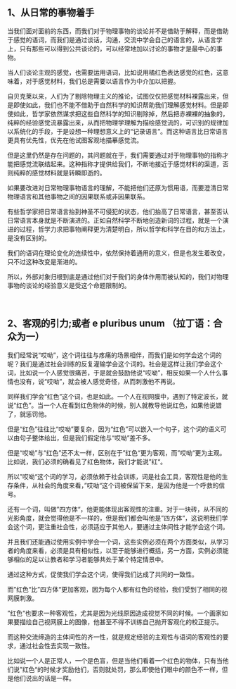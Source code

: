 <h2>1、从日常的事物着手</h2><p data-pid="KTfJzKI2">当我们面对面前的东西，而我们对于物理事物的谈论并不是借助于解释，而是借助于感觉的语词，而我们是通过谈话，沟通，交流中学会自己的语言的，从语言学上，只有那些可以得到公共谈论的，可以经常地加以讨论的事物才是最中心的事物。</p><p data-pid="ZmgAOkXT">当人们谈论主观的感觉，也需要运用语词，比如说用橘红色表达感觉的红色，这意味着，对于感觉材料，我们总是需要以语言作为中介加以把握。</p><p data-pid="tGOf_5QF">自贝克莱以来，人们为了剔除物理主义的推论，试图仅仅把感觉材料裸露出来，但是即使如此，我们也不能不借助于自然科学的知识帮助我们理解感觉材料。但是即使如此，哲学家依然谋求把这些自然科学的知识剔除掉，然后把赤裸裸的抽象的，纯粹的经验感觉流暴露出来，从而把物理学理解为描绘感觉流的，可识别的规律加以系统化的手段，于是设想一种理想意义上的“记录语言”。而这种语言比日常语言更具有优先性，优先在他试图客观地描摹感觉流。</p><p data-pid="DrN68Hyi">但是这里仍然是存在问题的，其问题就在于，我们需要通过对于物理事物的指称才能把感觉流联结起来。这种指称才提供给我们，不断地接近于感觉材料的渠道，否则纯粹的感觉材料就是转瞬即逝的。</p><p data-pid="ejqnjcxh">如果要改进对日常物理事物语言的理解，不能把他们还原为惯用语，而要澄清日常物理语言和其他事物之间的因果联系或非因果联系。</p><p data-pid="LgT6nGgG">有些哲学家把日常语言抬到神圣不可侵犯的状态，他们抬高了日常语言，甚至否认日常语言本身就是不断演进的。正如自然科学不断地创造新词的过程，就是一个演进的过程，哲学力求把事物阐释更为清楚明白，所以哲学和科学在目的和方法上，是没有区别的。</p><p data-pid="Xq6GJkqY">我们的语词在理论变化的连续性中，依然保持着通用的意义，但是也发生着改变，只不过这种改变是渐进的。</p><p data-pid="TVKhSHcO">所以，外部对象归根到底是通过他们对于我们的身体作用而被认知的，我们对物理事物的谈论的经验意义是受这个命题限制的。</p><p><br></p><h2>2、客观的引力;或者 e pluribus unum （拉丁语：合众为一）</h2><p data-pid="H8UIr8Fr">我们经常说“哎呦”，这个词往往与疼痛的场景相伴，而我们是如何学会这个词的呢？我们是通过社会训练的反复灌输学会这个词的。社会是这样让我们学会这个词，比如说一个人感觉很痛苦，于是就会鼓励他说“哎呦”，相反如果一个人什么事情也没有，说“哎呦”，就会被人感觉奇怪，从而刺激他不再说。</p><p data-pid="EqTSN2Kk">同样我们学会“红色”这个词，也是如此。一个人在视网膜中，遇到了特定波长，就说“红色”。当一个人在看到红色物体的时候，别人就教导他说红色，如果他说错了，就惩罚他。</p><p data-pid="KgbzCmKR">但是“红色”往往比“哎呦”要复杂，因为“红色”可以嵌入一个句子，这个词的语义可以由句子整体给出，但是我们假定他与“哎呦”差不多。</p><p data-pid="GP3BDYKs">但是“哎呦”与“红色”还不太一样，区别在于”红色“更为客观，而”哎呦“更为主观。比如说，我们必须的确看见了红色物体，我们才能说”红“。</p><p data-pid="U3xsz2Q3">所以”哎呦“这个词的学习，必须依赖于社会训练，词是社会工具，客观性是他的生存条件，从社会的角度来看，”哎呦“这个词被保留下来，是因为他是一个呼救的信号。</p><p data-pid="wPHoJuP9">还有一个词，叫做”四方体“，他更能体现出客观性的注重。对于一块砖，从不同的光影角度，就会觉得他是不一样的，但是我们都会叫他是”四方体“，这说明我们学会这个词，更注重社会性，必须适应于其他人，要通过主体间性才能学会这个词。</p><p data-pid="UHsn9Bvz">并且我们还能通过使用实例中学会一个词，这些实例必须在两个方面类似，从学习者的角度来看，必须是具有相似性，以至于能够进行概括，另一方面，实例必须能够相似的足以让教者和学习者能够共处于某个特定情景中。</p><p data-pid="m1C-NxF6">通过这种方式，促使我们学会这个词，使得我们达成了共同的一致性。</p><p data-pid="kxd8QoBF">而”红色“比”四方体“更加客观，因为每个人都有红色的经验，我们受到了相同的视网膜刺激。</p><p data-pid="ub-wScZY">”红色“也要求一种客观性，尤其是因为光线原因造成视觉不同的时候。一个画家如果要描绘自己视网膜上的图像，他甚至不得不训练自己抛开客观化的校正提示。</p><p data-pid="VHZt-ns4">而这种交流缔造的主体间性的齐一性，就是规定经验的主观性与语词的客观性的要求，通过社会性去实现一致性。</p><p data-pid="eJeLT2p1">比如说一个人是正常人，一个是色盲，但是当他们看着一个红色的物体，只有当他们说”红色“的时候才奖励他们，否则就处罚，那么即使他们眼中的颜色不一样，但是他们说出的话是一样。</p><p></p>